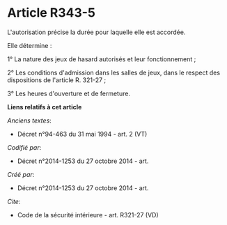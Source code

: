 # Article R343-5

L'autorisation précise la durée pour laquelle elle est accordée. 

Elle détermine : 

1° La nature des jeux de hasard autorisés et leur fonctionnement ; 

2° Les conditions d'admission dans les salles de jeux, dans le respect des dispositions de l'article R. 321-27 ; 

3° Les heures d'ouverture et de fermeture.

**Liens relatifs à cet article**

_Anciens textes_:

  - Décret n°94-463 du 31 mai 1994 - art. 2 (VT)

_Codifié par_:

  - Décret n°2014-1253 du 27 octobre 2014 - art.

_Créé par_:

  - Décret n°2014-1253 du 27 octobre 2014 - art.

_Cite_:

  - Code de la sécurité intérieure - art. R321-27 (VD)

